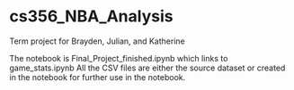 # cs356_NBA_Analysis
Term project for Brayden, Julian, and Katherine


The notebook is Final_Project_finished.ipynb which links to game_stats.ipynb
All the CSV files are either the source dataset or created in the notebook for further use in the notebook.



